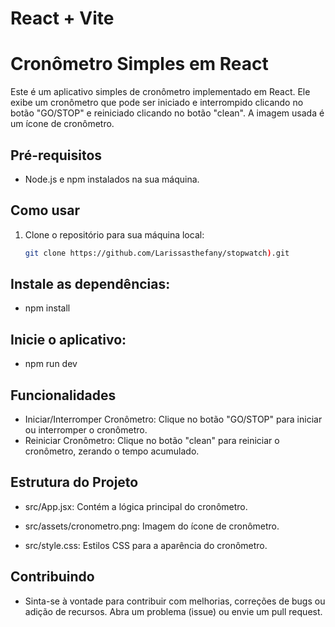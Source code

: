 # React + Vite

# Cronômetro Simples em React

Este é um aplicativo simples de cronômetro implementado em React. Ele exibe um cronômetro que pode ser iniciado e interrompido clicando no botão "GO/STOP" e reiniciado clicando no botão "clean". A imagem usada é um ícone de cronômetro.

## Pré-requisitos

- Node.js e npm instalados na sua máquina.

## Como usar

1. Clone o repositório para sua máquina local:

   ```bash
   git clone https://github.com/Larissasthefany/stopwatch).git

## Instale as dependências:
- npm install

## Inicie o aplicativo:
- npm run dev

## Funcionalidades
- Iniciar/Interromper Cronômetro: Clique no botão "GO/STOP" para iniciar ou interromper o cronômetro.
- Reiniciar Cronômetro: Clique no botão "clean" para reiniciar o cronômetro, zerando o tempo acumulado.


## Estrutura do Projeto
- src/App.jsx: Contém a lógica principal do cronômetro.

- src/assets/cronometro.png: Imagem do ícone de cronômetro.

- src/style.css: Estilos CSS para a aparência do cronômetro.


## Contribuindo
- Sinta-se à vontade para contribuir com melhorias, correções de bugs ou adição de recursos. Abra um problema (issue) ou envie um pull request.

